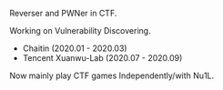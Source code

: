 Reverser and PWNer in CTF.

Working on Vulnerability Discovering.

- Chaitin (2020.01 - 2020.03)
- Tencent Xuanwu-Lab (2020.07 - 2020.09)

Now mainly play CTF games Independently/with Nu1L.
